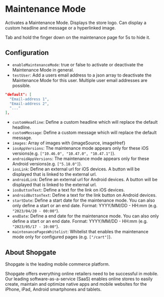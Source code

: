 # Maintenance Mode

Activates a Maintenance Mode. Displays the store logo. Can display a custom headline and message or a hyperlinked image.

Tab and hold the finger down on the maintenance page for 5s to hide it.

## Configuration

- `enableMaintenanceMode`: true or false to activate or deactivate the Maintenance Mode in general.
- `testUser`: Add a users email address to a json array to deactivate the Maintenance Mode for this user. Multiple user email addresses are possible.
```json
"default": [
  "Email-address 1",
  "Email-address 2",
  "..."
],
```
- `customHeadline`: Define a custom headline which will replace the default headline.
- `customMessage`: Define a custom message which will replace the default message.
- `images`: Array of images with {imageSource, imageHref}
- `iosAppVersions`: The maintenance mode appears only for these iOS versions(e.g. `["10.46.0", "10.47.0", "10.47.1"]`).
- `androidAppVersions`: The maintenance mode appears only for these Android versions(e.g. `["5.18.0"]`).
- `iosLink`: Define an external url for iOS devices. A button will be displayed that is linked to the external url.
- `androidLink`: Define an external url for Android devices. A button will be displayed that is linked to the external url.
- `iosButtonText`: Define a text for the link on iOS devices.
- `androidButtonText`: Define a text for the link button on Android devices.
- `startDate`: Define a start date for the maintenance mode. You can also only define a start or an end date. Format: YYYY/MM/DD - HH:mm (e.g. `"2023/04/20 - 00:00"`).
- `endDate`: Define a end date for the maintenance mode. You can also only define a start or an end date. Format: YYYY/MM/DD - HH:mm (e.g. `"2023/05/17 - 10:00"`).
- `maintenancePagesWhitelist`: Whitelist that enables the maintenance mode only for configured pages (e.g. `["/cart"]`).


## About Shopgate

Shopgate is the leading mobile commerce platform.

Shopgate offers everything online retailers need to be successful in mobile. Our leading
software-as-a-service (SaaS) enables online stores to easily create, maintain and optimize native
apps and mobile websites for the iPhone, iPad, Android smartphones and tablets.

